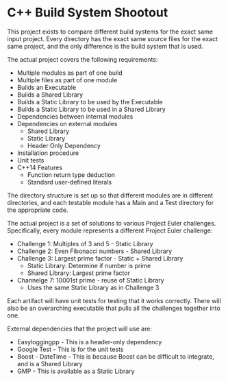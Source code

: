 # C++ Build System Shootout

This project exists to compare different build systems for the exact same input project. Every directory has the exact same source files for the exact same project, and the only difference is the build system that is used.

The actual project covers the following requirements:
* Multiple modules as part of one build
* Multiple files as part of one module
* Builds an Executable
* Builds a Shared Library
* Builds a Static Library to be used by the Executable
* Builds a Static Library to be used in a Shared Library
* Dependencies between internal modules
* Dependencies on external modules
  * Shared Library
  * Static Library
  * Header Only Dependency
* Installation procedure
* Unit tests
* C++14 Features
  * Function return type deduction
  * Standard user-defined literals

The directory structure is set up so that different modules are in different directories, and each testable module has a Main and a Test directory for the appropriate code.

The actual project is a set of solutions to various Project Euler challenges. Specifically, every module represents a different Project Euler challenge:
* Challenge 1: Multiples of 3 and 5 - Static Library
* Challenge 2: Even Fibonacci numbers - Shared Library
* Challenge 3: Largest prime factor - Static + Shared Library
  * Static Library: Determine if number is prime
  * Shared Library: Largest prime factor
* Channelge 7: 10001st prime - reuse of Static Library
  * Uses the same Static Library as in Challenge 3

Each artifact will have unit tests for testing that it works correctly. There will also be an overarching executable that pulls all the challenges together into one.

External dependencies that the project will use are:
* Easyloggingpp - This is a header-only dependency
* Google Test - This is for the unit tests
* Boost - DateTime - This is because Boost can be difficult to integrate, and is a Shared Library
* GMP - This is available as a Static Library
